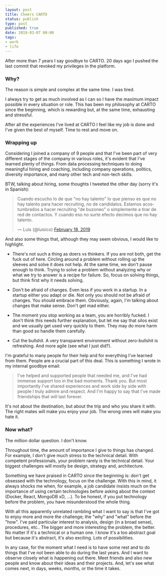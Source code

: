 ```yaml
--- 
layout: post
title: Cheers CARTO
status: publish
type: post
published: true
date: 2019-03-07 00:00
tags: 
- work
- life
---
```


After more than 7 years I say goodbye to CARTO. 20 days ago I pushed the last commit that revoked my privileges in the platform.

### Why?

The reason is simple and complex at the same time. I was tired. 

I always try to get as much involved as I can so I have the maximum impact possible in every situation or role. This has been my philosophy at CARTO since the beginning, which is rewarding but, at the same time, exhausting and stressful.

After all the experiences I've lived at CARTO I feel like my job is done and I've given the best of myself. Time to rest and move on.

### Wrapping up

Considering I joined a company of 9 people and that I've been part of very different stages of the company in various roles, it's evident that I've learned plenty of things. From data processing techniques to doing meaningful hiring and coaching, including company operations, politics, diversity importance, and many other tech and non-tech skills.

BTW, talking about hiring, some thoughts I tweeted the other day (sorry it's in Spanish):

<blockquote class="twitter-tweet" data-lang="en" data-theme="light" data-align="center" data-dnt="false"><p lang="es" dir="ltr">Cuando escucho lo de que &quot;no hay talento&quot; lo que pienso es que no hay talento para hacer recruiting, no de candidatos. Estamos acostumbrados a hacer recruiting &quot;de buzoneo&quot; o simplemente a tirar de red de contactos. Y cuando eso no surte efecto decimos que no hay talento.</p>&mdash; Luis (@luisico) <a href="https://twitter.com/luisico/status/1097554406243995649">February 18, 2019</a></blockquote> <script async src="https://platform.twitter.com/widgets.js" charset="utf-8"></script>

And also some things that, although they may seem obvious, I would like to highlight.

- There's not such a thing as doers vs thinkers. If you are not both, get the fuck out of here. Circling around a problem without rolling up the sleeves and solve it does not help. At the same time, we don't pause enough to think. Trying to solve a problem without analyzing why or what we try to answer is a recipe for failure. So, focus on solving things, but think first why it needs solving.

- Don't be afraid of changes. Even less if you work in a startup. In a startup either you adapt or die. Not only you should not be afraid of changes. You should embrace them. Obviously, again, I'm talking about changes that make sense. Don't get mad either.

- The moment you stop working as a team, you are horribly fucked. I don't think this needs further explanation, but let me say that silos exist and we usually get used very quickly to them. They may do more harm than good so handle them carefully.

- Cut the bullshit. A very transparent environment without zero-bullshit is refreshing. And more agile (see what I just did?). 

I'm grateful to many people for their help and for everything I've learned from them. People are a crucial part of this deal. This is something I wrote in my internal goodbye email:

> I've helped and supported people that needed me, and I've had immense support too in the bad moments. Thank you. But most importantly I've shared experiences and work side by side with people I truly admire and respect. And I'm happy to say that I've made friendships that will last forever.

It's not about the destination, but about the trip and who you share it with. The right mates will make you enjoy your job. The wrong ones will make you hate it.

### Now what?

The million dollar question. I don't know.

Throughout time, the amount of importance I give to things has changed. For example, I don't give much stress to the technical detail. With competent professionals, your problem rarely is the technical detail. Your biggest challenges will mostly be design, strategy and, architecture. 

Something we have praised in CARTO since the beginning is: don't get obsessed with the technology, focus on the challenge. With this in mind, it always shocks me when, for example, a job candidate insists much on the importance of using certain technologies before asking about the context (Docker, React, MongoDB xD, ...). To be honest, if you put technology before the problem, you have misunderstood the whole thing.

With all this apparently unrelated rambling what I want to say is that I've got to enjoy more and more the challenge; the "why" and "what" before the "how". I've paid particular interest to analysis, design (in a broad sense), procedures, etc.. The bigger and more interesting the problem, the better. No matter if it's a technical or a human one. I know it's a too abstract goal but because it's abstract, it's also exciting. Lots of possibilities.

In any case, for the moment what I need is to have some rest and to do things that I've not been able to do during the last years. And I want to observe closely what is happening out there. Meet friends and also new people and know about their ideas and their projects. And, let's see what comes next, in days, weeks, months, or the time it takes.
